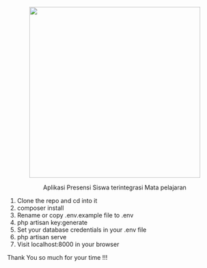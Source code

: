<p align="center"><a href="https://laravel.com" target="_blank"><img src="https://raw.githubusercontent.com/laravel/art/master/logo-lockup/5%20SVG/2%20CMYK/1%20Full%20Color/laravel-logolockup-cmyk-red.svg" width="400"></a></p>

<p align="center">Aplikasi Presensi Siswa terintegrasi Mata pelajaran</p>

<div align="left">
    <ol>
        <li>Clone the repo and cd into it</li>
        <li>composer install</li>
        <li>Rename or copy .env.example file to .env</li>
        <li>php artisan key:generate</li>
        <li>Set your database credentials in your .env file</li>
        <li>php artisan serve</li>
        <li>Visit localhost:8000 in your browser</li>
    </ol>
    <p>Thank You so much for your time !!!</p>
</div>
